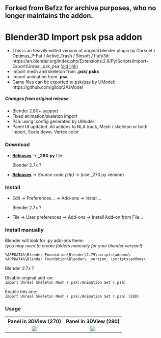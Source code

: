 Forked from Befzz for archive purposes, who no longer maintains the addon. 
-------

Blender3D Import psk psa addon
========================
<ul>
<li>This is an heavily edited version of original blender plugin by Darknet / Optimus_P-Fat / Active_Trash / Sinsoft / flufy3d: https://en.blender.org/index.php/Extensions:2.6/Py/Scripts/Import-Export/Unreal_psk_psa (<a href="https://wiki.blender.org/index.php/Extensions:2.6/Py/Scripts/Import-Export/Unreal_psk_psa">old link</a>)
<li>Import mesh and skeleton from <b>.psk/.pskx</b></li>
<li>Import animation from <b>.psa</b></li>
<li>Game files can be exported to psk/psa by UModel: 
https://github.com/gildor2/UModel</li>
</ul>

<h5>Changes from original release</h5>
<ul>
<li>Blender 2.80+ support</li>
<li>Fixed animation/skeleton import</li>
<li>Psa: using .config generated by UModel</li>
<li>Panel UI updated: All actions to NLA track, Mesh / skeleton or both import, Scale down, Vertex color</li>
</ul>

<h3>Download</h3>  

* <a href ="https://github.com/Befzz/blender3d_import_psk_psa/releases">**Releases**</a> -> **_280.py** file.

  Blender 2.7x ?  
* <a href ="https://github.com/Befzz/blender3d_import_psk_psa/releases">**Releases**</a> -> *Source code (zip)* -> (use _270.py version)


<h3>Install</h3> 

* Edit -> Preferences... -> Add-ons -> Install...  
  
  Blender 2.7x ?  
* File -> User preferences -> Add-ons -> Install Add-on from File...  

<h3>Install manually</h3> 

  Blender will look for .py add-ons there:  
  (*you may need to create folders manually for your blender version!*)

    %APPDATA%\Blender Foundation\Blender\2.79\scripts\addons\  
    %APPDATA%\Blender Foundation\Blender\ _version_ \scripts\addons\
    

Blender 2.7x ?  

  Disable original add-on:  
`Import Unreal Skeleton Mesh (.psk)/Animation Set (.psa)`  

  Enable this one:  
`Import Unreal Skeleton Mesh (.psk)/Animation Set (.psa) (280)`
<h3>Usage</h3>  
<table><tbody>
<tr><th> Panel in 3DView (270) </th><th> Panel in 3DView (280) </th></tr>
<tr><td valign="top" align="center"><img src="https://github.com/Befzz/blender3d_import_psk_psa/blob/latest/imgs/270_psk.jpg"/></td>
<td valign="top" align="center"><img src="https://github.com/Befzz/blender3d_import_psk_psa/blob/latest/imgs/280_psk.jpg"/></td>
</tr></tbody></table>
